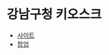 # 강남구청 키오스크

- [사이트](https://sunminigo.github.io/gangnam/dist/index.html)
- [팝업](https://sunminigo.github.io/gangnam/dist/dialog.html)
